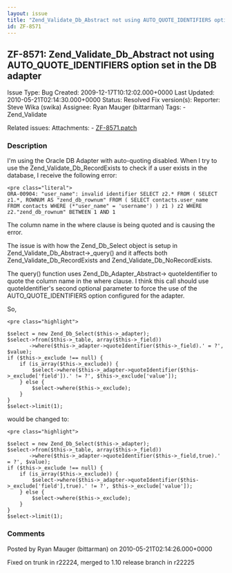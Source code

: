 ```yaml
---
layout: issue
title: "Zend_Validate_Db_Abstract not using AUTO_QUOTE_IDENTIFIERS option set in the DB adapter"
id: ZF-8571
---
```


ZF-8571: Zend\_Validate\_Db\_Abstract not using AUTO\_QUOTE\_IDENTIFIERS option set in the DB adapter
-----------------------------------------------------------------------------------------------------

 Issue Type: Bug Created: 2009-12-17T10:12:02.000+0000 Last Updated: 2010-05-21T02:14:30.000+0000 Status: Resolved Fix version(s): 
 Reporter:  Steve Wika (swika)  Assignee:  Ryan Mauger (bittarman)  Tags: - Zend\_Validate
 
 Related issues: 
 Attachments: - [ZF-8571.patch](/issues/secure/attachment/12620/ZF-8571.patch)
 
### Description

I'm using the Oracle DB Adapter with auto-quoting disabled. When I try to use the Zend\_Validate\_Db\_RecordExists to check if a user exists in the database, I receive the following error:

 
    <pre class="literal">
    ORA-00904: "user_name": invalid identifier SELECT z2.* FROM ( SELECT z1.*, ROWNUM AS "zend_db_rownum" FROM ( SELECT contacts.user_name
    FROM contacts WHERE (*"user_name" = 'username') ) z1 ) z2 WHERE z2."zend_db_rownum" BETWEEN 1 AND 1


The column name in the where clause is being quoted and is causing the error.

The issue is with how the Zend\_Db\_Select object is setup in Zend\_Validate\_Db\_Abstract->\_query() and it affects both Zend\_Validate\_Db\_RecordExists and Zend\_Validate\_Db\_NoRecordExists.

The query() function uses Zend\_Db\_Adapter\_Abstract-> quoteIdentifier to quote the column name in the where clause. I think this call should use quoteIdentifier's second optional parameter to force the use of the AUTO\_QUOTE\_IDENTIFIERS option configured for the adapter.

So,

 
    <pre class="highlight">
    
    $select = new Zend_Db_Select($this->_adapter);
    $select->from($this->_table, array($this->_field))
           ->where($this->_adapter->quoteIdentifier($this->_field).' = ?', $value); 
    if ($this->_exclude !== null) { 
        if (is_array($this->_exclude)) { 
            $select->where($this->_adapter->quoteIdentifier($this->_exclude['field']).' != ?', $this->_exclude['value']); 
        } else { 
            $select->where($this->_exclude); 
        } 
    } 
    $select->limit(1);
    


would be changed to:

 
    <pre class="highlight">
    
    $select = new Zend_Db_Select($this->_adapter);
    $select->from($this->_table, array($this->_field))
           ->where($this->_adapter->quoteIdentifier($this->_field,true).' = ?', $value); 
    if ($this->_exclude !== null) { 
        if (is_array($this->_exclude)) { 
            $select->where($this->_adapter->quoteIdentifier($this->_exclude['field'],true).' != ?', $this->_exclude['value']); 
        } else { 
            $select->where($this->_exclude); 
        } 
    } 
    $select->limit(1);
    


 

 

### Comments

Posted by Ryan Mauger (bittarman) on 2010-05-21T02:14:26.000+0000

Fixed on trunk in r22224, merged to 1.10 release branch in r22225

 

 